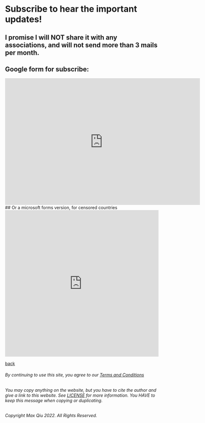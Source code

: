 # Subscribe to hear the important updates!
## I promise I will NOT share it with any associations, and will not send more than 3 mails per month.
## Google form for subscribe: 
<iframe src="https://docs.google.com/forms/d/e/1FAIpQLSeSb3Gkf6D1OV2wodMGrZGpNHIPdug9fxF7dDooa0-EUWwRHw/viewform?embedded=true" width="640" height="415" frameborder="0" marginheight="0" marginwidth="0">Loading</iframe>
## Or a microsoft forms version, for censored countries
<iframe width="640px" height="480px" src="https://forms.office.com/Pages/ResponsePage.aspx?id=DQSIkWdsW0yxEjajBLZtrQAAAAAAAAAAAAYAAAx90HpURFIzR080VjQzREdYV0RTMTU2TjBJMjZNVC4u&embed=true" frameborder="0" marginwidth="0" marginheight="0" style="border: none; max-width:100%; max-height:100vh" allowfullscreen webkitallowfullscreen mozallowfullscreen msallowfullscreen> </iframe>

[back](https://qqiumax.github.io/home/)

###### By continuing to use this site, you agree to our [Terms and Conditions](https://qqiumax.github.io/terms/)


###### You may copy anything on the website, but you have to cite the author and give a link to this website. See [LICENSE](https://qqiumax.github.io/LICENSE) for more information. You HAVE to keep this message when copying or duplicating.

###### Copyright Max Qiu 2022. All Rights Reserved.